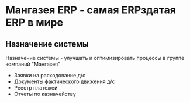 <!-- TITLE: Главная страница -->
<!-- SUBTITLE: Описание системы -->

# Мангазея ERP - самая ERPздатая ERP в мире
## Назначение системы
Назначение системы - улучшать  и оптимизировать процессы в группе компаний "Мангазея"
* Заявки на расходование д/с
* Документы фактического движения д/с
* Реестр платежей
* Отчеты по казначейству 









